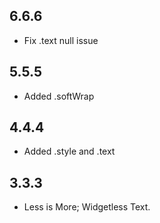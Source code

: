 ## 6.6.6

* Fix .text null issue

## 5.5.5

* Added .softWrap

## 4.4.4

* Added .style and .text

## 3.3.3

* Less is More; Widgetless Text.